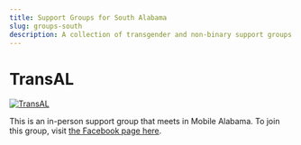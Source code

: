 ```yaml
---
title: Support Groups for South Alabama
slug: groups-south
description: A collection of transgender and non-binary support groups from southern Alabama
---
```


# TransAL

<a href="https://www.facebook.com/groups/571549773631069">
<img src="/extra_static/transal.png" alt="TransAL" />
</a>

This is an in-person support group that meets in Mobile Alabama. To join this
group, visit [the Facebook page here][FB].

[FB]: https://www.facebook.com/groups/571549773631069
